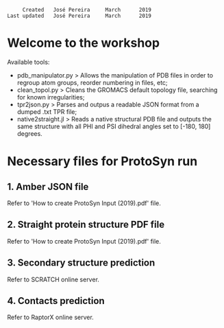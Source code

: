 ```
     Created   José Pereira     March      2019
Last updated   José Pereira     March      2019
```

# Welcome to the workshop
Available tools:
- pdb_manipulator.py > Allows the manipulation of PDB files in order to regroup atom groups, reorder numbering in files, etc;
- clean_topol.py     > Cleans the GROMACS default topology file, searching for known irregularities;
- tpr2json.py        > Parses and outpus a readable JSON format from a dumped .txt TPR file;
- native2straight.jl > Reads a native structural PDB file and outputs the same structure with all PHI and PSI dihedral angles set to [-180, 180] degrees.

# Necessary files for ProtoSyn run

## 1. Amber JSON file
Refer to 'How to create ProtoSyn Input (2019).pdf' file. 

## 2. Straight protein structure PDF file
Refer to 'How to create ProtoSyn Input (2019).pdf' file. 

## 3. Secondary structure prediction
Refer to SCRATCH online server.

## 4. Contacts prediction
Refer to RaptorX online server.
